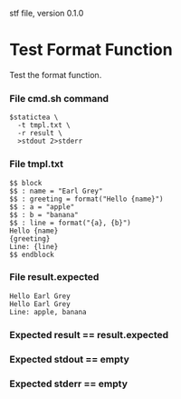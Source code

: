 stf file, version 0.1.0

# Test Format Function

Test the format function.

### File cmd.sh command

~~~
$statictea \
  -t tmpl.txt \
  -r result \
  >stdout 2>stderr
~~~

### File tmpl.txt

~~~
$$ block
$$ : name = "Earl Grey"
$$ : greeting = format("Hello {name}")
$$ : a = "apple"
$$ : b = "banana"
$$ : line = format("{a}, {b}")
Hello {name}
{greeting}
Line: {line}
$$ endblock
~~~

### File result.expected

~~~
Hello Earl Grey
Hello Earl Grey
Line: apple, banana
~~~

### Expected result == result.expected
### Expected stdout == empty
### Expected stderr == empty
